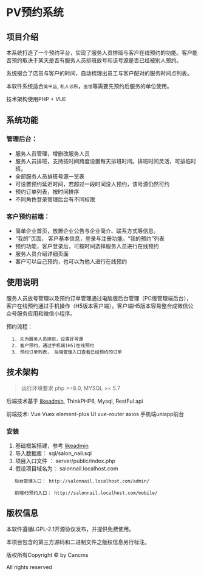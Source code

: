 PV预约系统
===============


## 项目介绍
本系统打造了一个预约平台，实现了服务人员排班与客户在线预约的功能。客户能否预约取决于某天是否有服务人员排班放号和该号源是否已经被别人预约。

系统掇合了店员与客户的时间，自动梳理出员工与客户配对的服务时间点列表。

本软件系统适合`美甲店`, `私人诊所`，`医馆`等需要先预约后服务的单位使用。

技术架构使用PHP + VUE

## 系统功能
### 管理后台：
* 服务人员管理，增删改服务人员
* 服务人员排班，支持按时间跨度设置每天排班时间。排班时间灵活，可排临时班。
* 全部服务人员排班号源一览表
* 可设置预约延迟时间，若超过一段时间没人预约，该号源仍然可约
* 预约订单列表，按时间排序
* 不同角色登录管理后台有不同权限
### 客户预约前端：
* 简单企业首页，放置企业公告与企业简介、联系方式等信息。
* “我的”页面， 客户基本信息，登录与注册功能。“我的预约”列表
* 预约功能，客户登录后，可按时间选择服务人员进行在线预约
* 服务人员介绍详细页面
* 客户可以自己预约，也可以为他人进行在线预约
## 使用说明
  服务人员放号管理以及预约订单管理通过电脑版后台管理（PC版管理端后台）， 客户在线预约通过手机操作（H5版本客户端）。客户端H5版本容易整合成微信公众号服务应用和微信小程序。

  预约流程：
~~~
  1. 先为服务人员排班，设置好号源
  2. 客户预约，通过手机端(H5)在线预约
  3. 预约订单列表， 后端管理入口查看已经预约的订单
~~~

## 技术架构
> 运行环境要求 php >=8.0, MYSQL >= 5.7

后端技术基于 [likeadmin](http://doc.likeadmin.cn/php), ThinkPHP6, Mysql, RestFul api

前端技术: 
Vue
Vuex
element-plus UI
vue-router
axios
手机端uniapp前台

### 安装
1. 基础框架搭建，参考 [likeadmin](http://doc.likeadmin.cn/php)
2. 导入数据库： sql/salon_nail.sql
3. 项目入口文件 ： server/public/index.php
4. 假设项目域名为： salonnail.localhost.com
~~~
   后台管理入口： http://salonnail.localhost.com/admin/

   前端H5预约入口： http://salonnail.localhost.com/mobile/
~~~

 

## 版权信息

本软件遵循LGPL-2.1开源协议发布，并提供免费使用。

本项目包含的第三方源码和二进制文件之版权信息另行标注。

版权所有Copyright © by Cancms

All rights reserved
